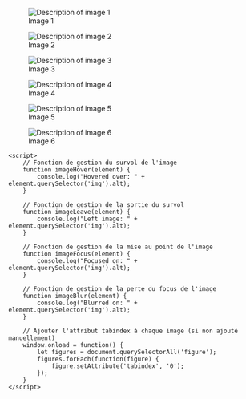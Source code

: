 <!DOCTYPE html>
<html lang="en">
<head>
    <meta charset="UTF-8">
    <meta name="viewport" content="width=device-width, initial-scale=1.0">
    <title>Interactive Photo Gallery</title>
</head>
<body>
    <div class="gallery">
        <figure tabindex="0" onmouseover="imageHover(this)" onmouseleave="imageLeave(this)" onfocus="imageFocus(this)" onblur="imageBlur(this)">
            <img src="image1.jpg" alt="Description of image 1">
            <figcaption>Image 1</figcaption>
        </figure>
        <figure tabindex="0" onmouseover="imageHover(this)" onmouseleave="imageLeave(this)" onfocus="imageFocus(this)" onblur="imageBlur(this)">
            <img src="image2.jpg" alt="Description of image 2">
            <figcaption>Image 2</figcaption>
        </figure>
        <figure tabindex="0" onmouseover="imageHover(this)" onmouseleave="imageLeave(this)" onfocus="imageFocus(this)" onblur="imageBlur(this)">
            <img src="image3.jpg" alt="Description of image 3">
            <figcaption>Image 3</figcaption>
        </figure>
        <figure tabindex="0" onmouseover="imageHover(this)" onmouseleave="imageLeave(this)" onfocus="imageFocus(this)" onblur="imageBlur(this)">
            <img src="image4.jpg" alt="Description of image 4">
            <figcaption>Image 4</figcaption>
        </figure>
        <figure tabindex="0" onmouseover="imageHover(this)" onmouseleave="imageLeave(this)" onfocus="imageFocus(this)" onblur="imageBlur(this)">
            <img src="image5.jpg" alt="Description of image 5">
            <figcaption>Image 5</figcaption>
        </figure>
        <figure tabindex="0" onmouseover="imageHover(this)" onmouseleave="imageLeave(this)" onfocus="imageFocus(this)" onblur="imageBlur(this)">
            <img src="image6.jpg" alt="Description of image 6">
            <figcaption>Image 6</figcaption>
        </figure>
    </div>
    
    <script>
        // Fonction de gestion du survol de l'image
        function imageHover(element) {
            console.log("Hovered over: " + element.querySelector('img').alt);
        }

        // Fonction de gestion de la sortie du survol
        function imageLeave(element) {
            console.log("Left image: " + element.querySelector('img').alt);
        }

        // Fonction de gestion de la mise au point de l'image
        function imageFocus(element) {
            console.log("Focused on: " + element.querySelector('img').alt);
        }

        // Fonction de gestion de la perte du focus de l'image
        function imageBlur(element) {
            console.log("Blurred on: " + element.querySelector('img').alt);
        }

        // Ajouter l'attribut tabindex à chaque image (si non ajouté manuellement)
        window.onload = function() {
            let figures = document.querySelectorAll('figure');
            figures.forEach(function(figure) {
                figure.setAttribute('tabindex', '0');
            });
        }
    </script>
</body>
</html>
